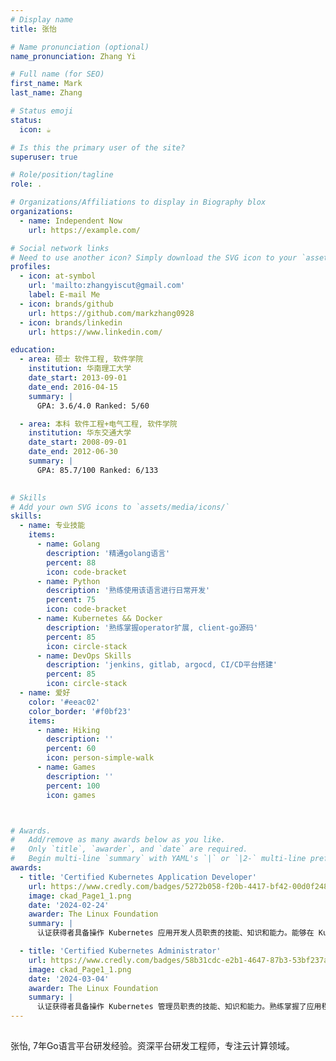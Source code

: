 ```yaml
---
# Display name
title: 张怡

# Name pronunciation (optional)
name_pronunciation: Zhang Yi

# Full name (for SEO)
first_name: Mark
last_name: Zhang

# Status emoji
status:
  icon: ☕️

# Is this the primary user of the site?
superuser: true

# Role/position/tagline
role: .

# Organizations/Affiliations to display in Biography blox
organizations:
  - name: Independent Now
    url: https://example.com/

# Social network links
# Need to use another icon? Simply download the SVG icon to your `assets/media/icons/` folder.
profiles:
  - icon: at-symbol
    url: 'mailto:zhangyiscut@gmail.com'
    label: E-mail Me
  - icon: brands/github
    url: https://github.com/markzhang0928
  - icon: brands/linkedin
    url: https://www.linkedin.com/

education:
  - area: 硕士 软件工程, 软件学院
    institution: 华南理工大学
    date_start: 2013-09-01
    date_end: 2016-04-15
    summary: |
      GPA: 3.6/4.0 Ranked: 5/60

  - area: 本科 软件工程+电气工程, 软件学院
    institution: 华东交通大学
    date_start: 2008-09-01
    date_end: 2012-06-30
    summary: |
      GPA: 85.7/100 Ranked: 6/133
      

# Skills
# Add your own SVG icons to `assets/media/icons/`
skills:
  - name: 专业技能
    items:
      - name: Golang
        description: '精通golang语言'
        percent: 88
        icon: code-bracket
      - name: Python
        description: '熟练使用该语言进行日常开发'
        percent: 75
        icon: code-bracket
      - name: Kubernetes && Docker
        description: '熟练掌握operator扩展, client-go源码'
        percent: 85
        icon: circle-stack
      - name: DevOps Skills
        description: 'jenkins, gitlab, argocd, CI/CD平台搭建'
        percent: 85
        icon: circle-stack
  - name: 爱好
    color: '#eeac02'
    color_border: '#f0bf23'
    items:
      - name: Hiking
        description: ''
        percent: 60
        icon: person-simple-walk
      - name: Games
        description: ''
        percent: 100
        icon: games



# Awards.
#   Add/remove as many awards below as you like.
#   Only `title`, `awarder`, and `date` are required.
#   Begin multi-line `summary` with YAML's `|` or `|2-` multi-line prefix and indent 2 spaces below.
awards:      
  - title: 'Certified Kubernetes Application Developer'
    url: https://www.credly.com/badges/5272b058-f20b-4417-bf42-00d0f248fcd5/public_url
    image: ckad_Page1_1.png
    date: '2024-02-24'
    awarder: The Linux Foundation
    summary: |
      认证获得者具备操作 Kubernetes 应用开发人员职责的技能、知识和能力。能够在 Kubernetes 中定义应用程序资源并使用核心原语来构建、监控和故障排除可扩展的应用程序和工具。学员所展示的技能和知识包括核心概念、配置、多容器 Pod、可观察性、Pod 设计、服务与网络、状态持久性。

  - title: 'Certified Kubernetes Administrator'
    url: https://www.credly.com/badges/58b31cdc-e2b1-4647-87b3-53bf237a6447/public_url
    image: ckad_Page1_1.png
    date: '2024-03-04'
    awarder: The Linux Foundation
    summary: |
      认证获得者具备操作 Kubernetes 管理员职责的技能、知识和能力。熟练掌握了应用程序生命周期管理、安装、配置与验证、核心概念、网络、调度、安全、集群维护、日志/监控、存储和故障排除等方面的知识。
---
```


## 
张怡, 7年Go语言平台研发经验。资深平台研发工程师，专注云计算领域。



